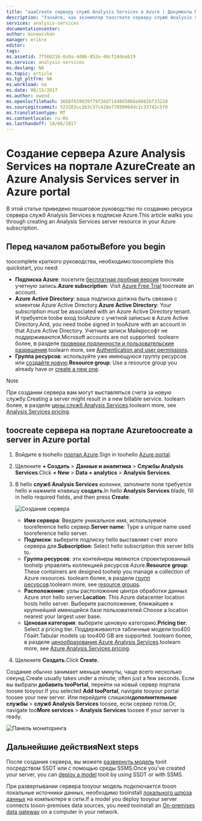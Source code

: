 ```yaml
---
title: "aaaCreate серверу служб Analysis Services в Azure | Документы Microsoft"
description: "Узнайте, как экземпляр toocreate серверу служб Analysis Services в Azure."
services: analysis-services
documentationcenter: 
author: minewiskan
manager: erikre
editor: 
tags: 
ms.assetid: 7f560216-8a9a-4d06-852e-48cf24deab19
ms.service: analysis-services
ms.devlang: NA
ms.topic: article
ms.tgt_pltfrm: NA
ms.workload: na
ms.date: 08/15/2017
ms.author: owend
ms.openlocfilehash: 3668f659039f79f3dd71498d1066e8682bf33228
ms.sourcegitcommit: 523283cc1b3c37c428e77850964dc1c33742c5f0
ms.translationtype: MT
ms.contentlocale: ru-RU
ms.lasthandoff: 10/06/2017
---
```

# <a name="create-an-azure-analysis-services-server-in-azure-portal"></a><span data-ttu-id="9bf1f-103">Создание сервера Azure Analysis Services на портале Azure</span><span class="sxs-lookup"><span data-stu-id="9bf1f-103">Create an Azure Analysis Services server in Azure portal</span></span>
<span data-ttu-id="9bf1f-104">В этой статье приведено пошаговое руководство по созданию ресурса сервера служб Analysis Services в подписке Azure.</span><span class="sxs-lookup"><span data-stu-id="9bf1f-104">This article walks you through creating an Analysis Services server resource in your Azure subscription.</span></span>

## <a name="before-you-begin"></a><span data-ttu-id="9bf1f-105">Перед началом работы</span><span class="sxs-lookup"><span data-stu-id="9bf1f-105">Before you begin</span></span>
<span data-ttu-id="9bf1f-106">toocomplete краткого руководства, необходимо:</span><span class="sxs-lookup"><span data-stu-id="9bf1f-106">toocomplete this quickstart, you need:</span></span>

* <span data-ttu-id="9bf1f-107">**Подписка Azure**: посетите [бесплатная пробная версия](https://azure.microsoft.com/offers/ms-azr-0044p/) toocreate учетную запись.</span><span class="sxs-lookup"><span data-stu-id="9bf1f-107">**Azure subscription**: Visit [Azure Free Trial](https://azure.microsoft.com/offers/ms-azr-0044p/) toocreate an account.</span></span>
* <span data-ttu-id="9bf1f-108">**Azure Active Directory**: ваша подписка должна быть связана с клиентом Azure Active Directory.</span><span class="sxs-lookup"><span data-stu-id="9bf1f-108">**Azure Active Directory**: Your subscription must be associated with an Azure Active Directory tenant.</span></span> <span data-ttu-id="9bf1f-109">И требуется toobe вход tooAzure с учетной записью в Azure Active Directory.</span><span class="sxs-lookup"><span data-stu-id="9bf1f-109">And, you need toobe signed in tooAzure with an account in that Azure Active Directory.</span></span> <span data-ttu-id="9bf1f-110">Учетные записи Майкрософт не поддерживаются.</span><span class="sxs-lookup"><span data-stu-id="9bf1f-110">Microsoft accounts are not supported.</span></span> <span data-ttu-id="9bf1f-111">toolearn более, в разделе [проверки подлинности и пользовательские разрешения](analysis-services-manage-users.md).</span><span class="sxs-lookup"><span data-stu-id="9bf1f-111">toolearn more, see [Authentication and user permissions](analysis-services-manage-users.md).</span></span>
* <span data-ttu-id="9bf1f-112">**Группа ресурсов**: используйте уже имеющуюся группу ресурсов или [создайте новую](../azure-resource-manager/resource-group-overview.md).</span><span class="sxs-lookup"><span data-stu-id="9bf1f-112">**Resource group**: Use a resource group you already have or [create a new one](../azure-resource-manager/resource-group-overview.md).</span></span>

> [!NOTE]
> <span data-ttu-id="9bf1f-113">При создании сервера вам могут выставляться счета за новую службу.</span><span class="sxs-lookup"><span data-stu-id="9bf1f-113">Creating a server might result in a new billable service.</span></span> <span data-ttu-id="9bf1f-114">toolearn более, в разделе [цены служб Analysis Services](https://azure.microsoft.com/pricing/details/analysis-services/).</span><span class="sxs-lookup"><span data-stu-id="9bf1f-114">toolearn more, see [Analysis Services pricing](https://azure.microsoft.com/pricing/details/analysis-services/).</span></span>
> 
> 

## <a name="toocreate-a-server-in-azure-portal"></a><span data-ttu-id="9bf1f-115">toocreate сервера на портале Azure</span><span class="sxs-lookup"><span data-stu-id="9bf1f-115">toocreate a server in Azure portal</span></span>
1. <span data-ttu-id="9bf1f-116">Войдите в toohello [портал Azure](https://portal.azure.com).</span><span class="sxs-lookup"><span data-stu-id="9bf1f-116">Sign in toohello [Azure portal](https://portal.azure.com).</span></span>  
2. <span data-ttu-id="9bf1f-117">Щелкните **+ Создать** > **Данные и аналитика** > **Службы Analysis Services**.</span><span class="sxs-lookup"><span data-stu-id="9bf1f-117">Click **+ New** > **Data + analytics** > **Analysis Services**.</span></span>
3. <span data-ttu-id="9bf1f-118">В hello **служб Analysis Services** колонки, заполните поля требуется hello и нажмите клавишу **создать**.</span><span class="sxs-lookup"><span data-stu-id="9bf1f-118">In hello **Analysis Services** blade, fill in hello required fields, and then press **Create**.</span></span>
   
    ![Создание сервера](./media/analysis-services-create-server/aas-create-server-blade.png)
   
   * <span data-ttu-id="9bf1f-120">**Имя сервера**: Введите уникальное имя, используемое tooreference hello сервер.</span><span class="sxs-lookup"><span data-stu-id="9bf1f-120">**Server name**: Type a unique name used tooreference hello server.</span></span>
   * <span data-ttu-id="9bf1f-121">**Подписки**: выберите подписку hello выставляет счет этого сервера для.</span><span class="sxs-lookup"><span data-stu-id="9bf1f-121">**Subscription**: Select hello subscription this server bills to.</span></span>
   * <span data-ttu-id="9bf1f-122">**Группа ресурсов**: эти контейнеры являются спроектированный toohelp управлять коллекцией ресурсов Azure.</span><span class="sxs-lookup"><span data-stu-id="9bf1f-122">**Resource group**: These containers are designed toohelp you manage a collection of Azure resources.</span></span> <span data-ttu-id="9bf1f-123">toolearn более, в разделе [групп ресурсов](../azure-resource-manager/resource-group-overview.md).</span><span class="sxs-lookup"><span data-stu-id="9bf1f-123">toolearn more, see [resource groups](../azure-resource-manager/resource-group-overview.md).</span></span>
   * <span data-ttu-id="9bf1f-124">**Расположение**: узлы расположение центра обработки данных Azure этот hello server.</span><span class="sxs-lookup"><span data-stu-id="9bf1f-124">**Location**: This Azure datacenter location hosts hello server.</span></span> <span data-ttu-id="9bf1f-125">Выберите расположение, ближайшее к крупнейшей имеющейся базе пользователей.</span><span class="sxs-lookup"><span data-stu-id="9bf1f-125">Choose a location nearest your largest user base.</span></span>
   * <span data-ttu-id="9bf1f-126">**Ценовая категория**: выберите ценовую категорию.</span><span class="sxs-lookup"><span data-stu-id="9bf1f-126">**Pricing tier**: Select a pricing tier.</span></span> <span data-ttu-id="9bf1f-127">Поддерживаются табличные модели too400 Гбайт.</span><span class="sxs-lookup"><span data-stu-id="9bf1f-127">Tabular models up too400 GB are supported.</span></span> <span data-ttu-id="9bf1f-128">toolearn более, в разделе [ценообразования Azure Analysis Services](https://azure.microsoft.com/pricing/details/analysis-services/).</span><span class="sxs-lookup"><span data-stu-id="9bf1f-128">toolearn more, see [Azure Analysis Services pricing](https://azure.microsoft.com/pricing/details/analysis-services/).</span></span>
4. <span data-ttu-id="9bf1f-129">Щелкните **Создать**.</span><span class="sxs-lookup"><span data-stu-id="9bf1f-129">Click **Create**.</span></span>

<span data-ttu-id="9bf1f-130">Создание обычно занимает меньше минуты, чаще всего несколько секунд.</span><span class="sxs-lookup"><span data-stu-id="9bf1f-130">Create usually takes under a minute; often just a few seconds.</span></span> <span data-ttu-id="9bf1f-131">Если вы выбрали **добавить tooPortal**, перейти на новый сервер портала toosee tooyour.</span><span class="sxs-lookup"><span data-stu-id="9bf1f-131">If you selected **Add tooPortal**, navigate tooyour portal toosee your new server.</span></span> <span data-ttu-id="9bf1f-132">Или перейдите слишком**дополнительные службы** > **служб Analysis Services** toosee, если сервер готов.</span><span class="sxs-lookup"><span data-stu-id="9bf1f-132">Or, navigate too**More services** > **Analysis Services** toosee if your server is ready.</span></span>

 ![Панель мониторинга](./media/analysis-services-create-server/aas-create-server-dashboard.png)


## <a name="next-steps"></a><span data-ttu-id="9bf1f-134">Дальнейшие действия</span><span class="sxs-lookup"><span data-stu-id="9bf1f-134">Next steps</span></span>
<span data-ttu-id="9bf1f-135">После создания сервера, вы можете [развернуть модель](analysis-services-deploy.md) tooit посредством SSDT или с помощью среды SSMS.</span><span class="sxs-lookup"><span data-stu-id="9bf1f-135">Once you've created your server, you can [deploy a model](analysis-services-deploy.md) tooit by using SSDT or with SSMS.</span></span>

<span data-ttu-id="9bf1f-136">При развертывании сервера tooyour модель подключается tooon локальные источники данных, необходимо tooinstall [локального шлюза данных](analysis-services-gateway.md) на компьютере в сети.</span><span class="sxs-lookup"><span data-stu-id="9bf1f-136">If a model you deploy tooyour server connects tooon-premises data sources, you need tooinstall an [On-premises data gateway](analysis-services-gateway.md) on a computer in your network.</span></span>

